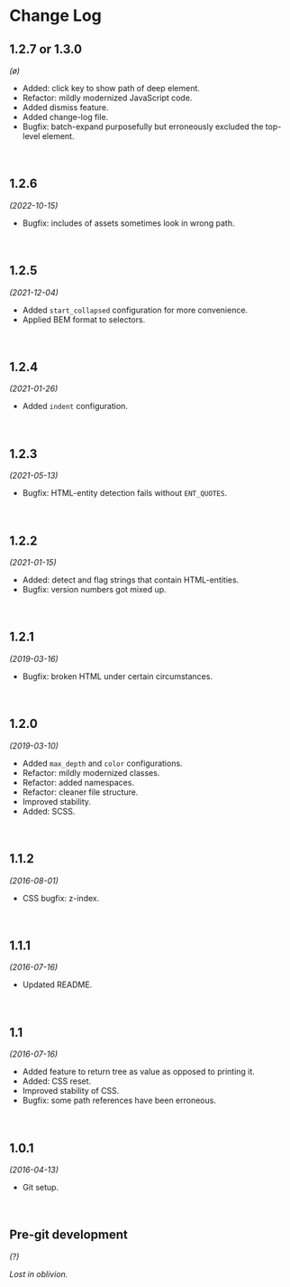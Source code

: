 
# Change Log

## 1.2.7 or 1.3.0
*(ø)*

* Added: click key to show path of deep element.
* Refactor: mildly modernized JavaScript code.
* Added dismiss feature.
* Added change-log file.
* Bugfix: batch-expand purposefully but erroneously excluded the top-level element.


　​

## 1.2.6
*(2022-10-15)*

* Bugfix: includes of assets sometimes look in wrong path.


　​

## 1.2.5
*(2021-12-04)*

* Added `start_collapsed` configuration for more convenience.
* Applied BEM format to selectors.


　​

## 1.2.4
*(2021-01-26)*

* Added `indent` configuration.


　​

## 1.2.3
*(2021-05-13)*

* Bugfix: HTML-entity detection fails without `ENT_QUOTES`.


　​

## 1.2.2
*(2021-01-15)*

* Added: detect and flag strings that contain HTML-entities.
* Bugfix: version numbers got mixed up.


　​

## 1.2.1
*(2019-03-16)*

* Bugfix: broken HTML under certain circumstances.


　​

## 1.2.0
*(2019-03-10)*

* Added `max_depth` and `color` configurations.
* Refactor: mildly modernized classes.
* Refactor: added namespaces.
* Refactor: cleaner file structure.
* Improved stability.
* Added: SCSS.


　​

## 1.1.2
*(2016-08-01)*

* CSS bugfix: z-index.


　​

## 1.1.1
*(2016-07-16)*

* Updated README.


　​

## 1.1
*(2016-07-16)*

* Added feature to return tree as value as opposed to printing it.
* Added: CSS reset.
* Improved stability of CSS.
* Bugfix: some path references have been erroneous.


　​

## 1.0.1
*(2016-04-13)*

* Git setup.


　​

## Pre-git development
*(?)*

_Lost in oblivion._

